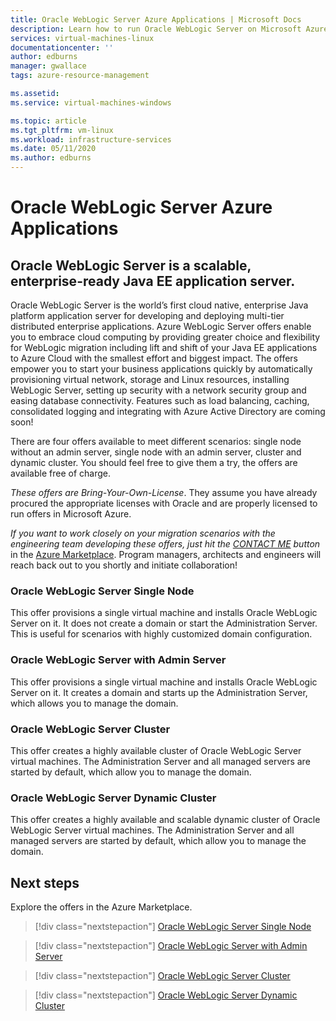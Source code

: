 ```yaml
---
title: Oracle WebLogic Server Azure Applications | Microsoft Docs
description: Learn how to run Oracle WebLogic Server on Microsoft Azure.
services: virtual-machines-linux
documentationcenter: ''
author: edburns
manager: gwallace
tags: azure-resource-management

ms.assetid: 
ms.service: virtual-machines-windows

ms.topic: article
ms.tgt_pltfrm: vm-linux
ms.workload: infrastructure-services
ms.date: 05/11/2020
ms.author: edburns
---
```

# Oracle WebLogic Server Azure Applications

## Oracle WebLogic Server is a scalable, enterprise-ready Java EE application server.

Oracle WebLogic Server is the world’s first cloud native, enterprise Java platform application server for developing and deploying multi-tier distributed enterprise applications. Azure WebLogic Server offers enable you to embrace cloud computing by providing greater choice and flexibility for WebLogic migration including lift and shift of your Java EE applications to Azure Cloud with the smallest effort and biggest impact. The offers empower you to start your business applications quickly by automatically provisioning virtual network, storage and Linux resources, installing WebLogic Server, setting up security with a network security group and easing database connectivity. Features such as load balancing, caching, consolidated logging and integrating with Azure Active Directory are coming soon!

There are four offers available to meet different scenarios: single node without an admin server, single node with an admin server, cluster and dynamic cluster.  You should feel free to give them a try, the offers are available free of charge.

_These offers are Bring-Your-Own-License_. They assume you have already procured the appropriate licenses with Oracle and are properly licensed to run offers in Microsoft Azure.

_If you want to work closely on your migration scenarios with the engineering team developing these offers, just hit the [CONTACT ME](https://azuremarketplace.microsoft.com/en-us/marketplace/apps/oracle.oraclelinux-wls-cluster?tab=Overview) button_ in the [Azure Marketplace](https://azuremarketplace.microsoft.com/en-us/marketplace/apps/oracle.oraclelinux-wls-cluster?tab=Overview). Program managers, architects and engineers will reach back out to you shortly and initiate collaboration!

### Oracle WebLogic Server Single Node

This offer provisions a single virtual machine and installs Oracle WebLogic Server on it. It does not create a domain or start the Administration Server. This is useful for scenarios with highly customized domain configuration.

### Oracle WebLogic Server with Admin Server

This offer provisions a single virtual machine and installs Oracle WebLogic Server on it. It creates a domain and starts up the Administration Server, which allows you to manage the domain.

### Oracle WebLogic Server Cluster

This offer creates a highly available cluster of Oracle WebLogic Server virtual machines. The Administration Server and all managed servers are started by default, which allow you to manage the domain.

### Oracle WebLogic Server Dynamic Cluster

This offer creates a highly available and scalable dynamic cluster of Oracle WebLogic Server virtual machines. The Administration Server and all managed servers are started by default, which allow you to manage the domain.

## Next steps

Explore the offers in the Azure Marketplace.

> [!div class="nextstepaction"]
> [Oracle WebLogic Server Single Node](https://portal.azure.com/#create/oracle.20191001-arm-oraclelinux-wls20191001-arm-oraclelinux-wls)

> [!div class="nextstepaction"]
> [Oracle WebLogic Server with Admin Server](https://portal.azure.com/#create/oracle.20191009-arm-oraclelinux-wls-admin20191009-arm-oraclelinux-wls-admin)

> [!div class="nextstepaction"]
> [Oracle WebLogic Server Cluster](https://portal.azure.com/#create/oracle.20191007-arm-oraclelinux-wls-cluster20191007-arm-oraclelinux-wls-cluster)

> [!div class="nextstepaction"]
> [Oracle WebLogic Server Dynamic Cluster](https://portal.azure.com/#create/oracle.20191021-arm-oraclelinux-wls-dynamic-cluster20191021-arm-oraclelinux-wls-dynamic-cluster)
